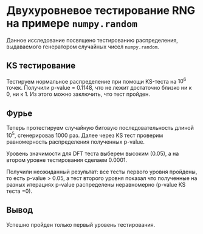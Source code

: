 # Двухуровневое тестирование RNG на примере `numpy.random`

Данное исследование посвящено тестированию распределения,
выдаваемого генератором случайных чисел `numpy.random`.

## KS тестирование

Тестируем нормальное распределение при помощи KS-теста на $10^6$ точек.
Получили p-value = 0.1148, что не лежит достаточно близко ни к 0, ни к 1.
Из этого можно заключить, что тест пройден.

## Фурье

Теперь протестируем случайную битовую последовательность длиной $10^5$,
сгенерировав 1000 раз. Далее через KS тест проверим равномерность распределения
полученных p-value.

Уровень значимости для DFT теста выберем высоким (0.05), а на втором уровне тестирования
сделаем 0.0001.

Получили неожиданный результат: все тесты первого уровня пройдены, то есть
p-value > 0.05, а тест второго уровня показал что полученные на разных итерациях
p-value распределены неравномерно (p-value KS теста =0).

## Вывод

Успешно пройден только первый уровень тестирования.
